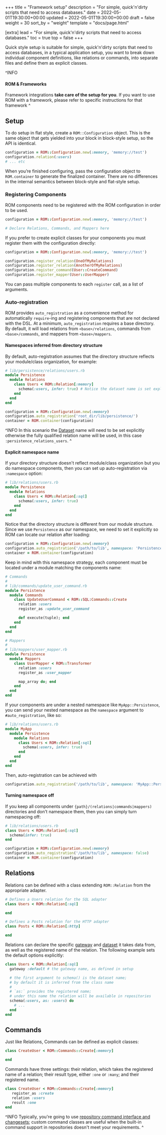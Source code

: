 +++
title = "Framework setup"
description = "For simple, quick'n'dirty scripts that need to access databases."
date = 2022-05-01T19:30:00+00:00
updated = 2022-05-01T19:30:00+00:00
draft = false
weight = 30
sort_by = "weight"
template = "docs/page.html"

[extra]
lead = "For simple, quick'n'dirty scripts that need to access databases."
toc = true
top = false
+++

Quick style setup is suitable for simple, quick'n'dirty scripts that need to access databases, in a typical application setup, you want to break down individual component definitions, like relations or commands, into separate files and define them as explicit classes.

^INFO
#### ROM & Frameworks

Framework integrations **take care of the setup for you**. If you want to use ROM with a framework, please refer to specific instructions for that framework
^

## Setup

To do setup in flat style, create a `ROM::Configuration` object. This is the same object that gets yielded into your block in block-style setup, so the API is identical.

```ruby
configuration = ROM::Configuration.new(:memory, 'memory://test')
configuration.relation(:users)
# ... etc
```

When you’re finished configuring, pass the configuration object to `ROM.container` to generate the finalized container. There are no differences in the internal semantics between block-style and flat-style setup.

### Registering Components

ROM components need to be registered with the ROM configuration in order to be used.

```ruby
configuration = ROM::Configuration.new(:memory, 'memory://test')

# Declare Relations, Commands, and Mappers here
```

If you prefer to create explicit classes for your components you must register them with the configuration directly:

```ruby
configuration = ROM::Configuration.new(:memory, 'memory://test')

configuration.register_relation(OneOfMyRelations)
configuration.register_relation(AnotherOfMyRelations)
configuration.register_command(User::CreateCommand)
configuration.register_mapper(User::UserMapper)
```

You can pass multiple components to each `register` call, as a list of arguments.

### Auto-registration

ROM provides `auto_registration` as a convenience method for automatically `require`-ing and registering components that are not declared with the DSL. At a minimum, `auto_registration` requires a base directory. By default, it will load relations from `<base>/relations`, commands from `<base>/commands`, and mappers from `<base>/mappers`.

#### Namespaces inferred from directory structure

By default, auto-registration assumes that the directory structure reflects your module/class organization, for example:

```ruby
# lib/persistence/relations/users.rb
module Persistence
  module Relations
    class Users < ROM::Relation[:memory]
      schema(:users, infer: true) # Notice the dataset name is set explicitly
    end
  end
end

configuration = ROM::Configuration.new(:memory)
configuration.auto_registration('root_dir/lib/persistence/')
container = ROM.container(configuration)
```

^INFO
In this scenario the [Dataset](/learn/introduction/glossary#dataset) name will need to be set explicitly otherwise the fully qualified relation name will be used, in this case `:persistence_relations_users`.
^

#### Explicit namespace name

If your directory structure doesn't reflect module/class organization but you do namespace components, then you can set up auto-registration via `:namespace` option:

``` ruby
# lib/relations/users.rb
module Persistence
  module Relations
    class Users < ROM::Relation[:sql]
      schema(:users, infer: true)
    end
  end
end
```

Notice that the directory structure is different from our module structure. Since we use `Persistence` as our namespace, we need to set it explicitly so ROM can locate our relation after loading:

```ruby
configuration = ROM::Configuration.new(:memory)
configuration.auto_registration('/path/to/lib', namespace: 'Persistence')
container = ROM.container(configuration)
```

Keep in mind with this namespace strategy, each component must be located under a module matching the components name:

```ruby
# Commands
#
# lib/commands/update_user_command.rb
module Persistence
  module Commands
    class UpdateUserCommand < ROM::SQL:Commands::Create
      relation :users
      register_as :update_user_command

      def execute(tuple); end
    end
  end
end

# Mappers
#
# lib/mappers/user_mapper.rb
module Persistence
  module Mappers
    class UserMapper < ROM::Transformer
      relation :users
      register_as :user_mapper

      map_array do; end
    end
  end
end
```

If your components are under a nested namespace like `MyApp::Persistence`, you can send your nested namespace as the `namespace` argument to `#auto_registration`, like so:

``` ruby
# lib/relations/users.rb
module MyApp
  module Persistence
    module Relations
      class Users < ROM::Relation[:sql]
        schema(:users, infer: true)
      end
    end
  end
end
```

Then, auto-registration can be achieved with

```ruby
configuration.auto_registration('/path/to/lib', namespace: 'MyApp::Persistence')
```

#### Turning namespace off

If you keep all components under `{path}/(relations|commands|mappers)` directories and don't namespace them, then you can simply turn namespacing off:

``` ruby
# lib/relations/users.rb
class Users < ROM::Relation[:sql]
  schema(infer: true)
end
```

```ruby
configuration = ROM::Configuration.new(:memory)
configuration.auto_registration('/path/to/lib', namespace: false)
container = ROM.container(configuration)
```

## Relations

Relations can be defined with a class extending `ROM::Relation` from the appropriate adapter.

```ruby
# Defines a Users relation for the SQL adapter
class Users < ROM::Relation[:sql]

end

# Defines a Posts relation for the HTTP adapter
class Posts < ROM::Relation[:http]

end
```

Relations can declare the specific [gateway](/learn/introduction/glossary#gateway) and [dataset](/learn/introduction/glossary#dataset) it takes data from, as well as the registered name of the relation. The following example sets the default options explicitly:

```ruby
class Users < ROM::Relation[:sql]
  gateway :default # the gateway name, as defined in setup

  # the first argument to schema() is the dataset name;
  # by default it is inferred from the class name
  #
  # `as:` provides the registered name;
  # under this name the relation will be available in repositories
  schema(:users, as: :users) do
    # ...
  end
end
```

## Commands

Just like Relations, Commands can be defined as explicit classes:

```ruby
class CreateUser < ROM::Commands::Create[:memory]

end
```

Commands have three settings: their relation, which takes the registered name of a relation; their result type, either `:one` or `:many`; and their registered name.

```ruby
class CreateUser < ROM::Commands::Create[:memory]
   register_as :create
   relation :users
   result :one
end
```

^INFO
Typically, you're going to use [repository command interface and changesets](/learn/repository/%{version}/quick-start); custom command classes are useful when the built-in command support in repositories doesn't meet your requirements.
^
